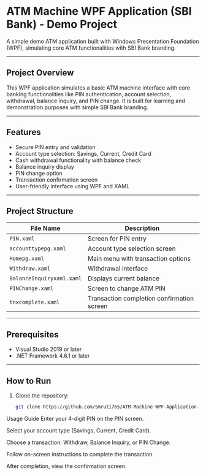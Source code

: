 # ATM Machine WPF Application (SBI Bank) - Demo Project

A simple demo ATM application built with Windows Presentation Foundation (WPF), simulating core ATM functionalities with SBI Bank branding.

---

## Project Overview

This WPF application simulates a basic ATM machine interface with core banking functionalities like PIN authentication, account selection, withdrawal, balance inquiry, and PIN change. It is built for learning and demonstration purposes with simple SBI Bank branding.

---

## Features

- Secure PIN entry and validation  
- Account type selection: Savings, Current, Credit Card  
- Cash withdrawal functionality with balance check  
- Balance inquiry display  
- PIN change option  
- Transaction confirmation screen  
- User-friendly interface using WPF and XAML  

---

## Project Structure

| File Name                  | Description                               |
|----------------------------|-------------------------------------------|
| `PIN.xaml`                 | Screen for PIN entry                       |
| `accounttypepg.xaml`       | Account type selection screen              |
| `Homepg.xaml`              | Main menu with transaction options         |
| `Withdraw.xaml`            | Withdrawal interface                       |
| `BalanceInquiryxaml.xaml`  | Displays current balance                    |
| `PINChange.xaml`           | Screen to change ATM PIN                    |
| `tnxcomplete.xaml`         | Transaction completion confirmation screen |

---

## Prerequisites

- Visual Studio 2019 or later  
- .NET Framework 4.6.1 or later  

---

## How to Run

1. Clone the repository:  
   ```bash
   git clone https://github.com/Smruti765/ATM-Machine-WPF-Application-SBI-Bank-.git


Usage Guide
Enter your 4-digit PIN on the PIN screen.

Select your account type (Savings, Current, Credit Card).

Choose a transaction: Withdraw, Balance Inquiry, or PIN Change.

Follow on-screen instructions to complete the transaction.

After completion, view the confirmation screen.

